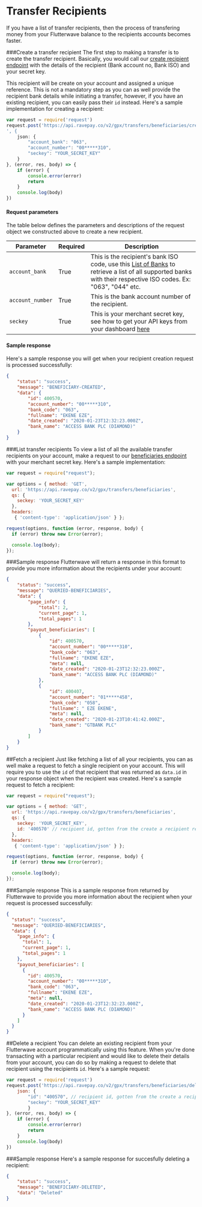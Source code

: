 # Transfer Recipients

If you have a list of transfer recipients, then the process of transfering money from your Flutterwave balance to the recipients accounts becomes faster. 

###Create a transfer recipient 
The first step to making a transfer is to create the transfer recipient. Basically, you would call our [create recipient endpoint](https://developer.flutterwave.com/reference#create-a-transfer-recipient) with the details of the recipient (Bank account no, Bank ISO) and your secret key. 

This recipient will be create on your account and assigned a unique reference. This is not a mandatory step as you can as well provide the recipient bank details while initiating a transfer, however, if you have an existing recipient, you can easily pass their `id` instead. 
Here's a sample implementation for creating a recipient:

```javascript
var request = require('request')
request.post('https://api.ravepay.co/v2/gpx/transfers/beneficiaries/create
', {
    json: {
        "account_bank": "063",
        "account_number": "00*****310",
        "seckey": "YOUR_SECRET_KEY"
	}
}, (error, res, body) => {
    if (error) {
        console.error(error)
        return
    }
    console.log(body)
})
``` 
#### Request parameters
The table below defines the parameters and descriptions of the request object we constructed above to create a new recipient. 

| Parameter 	| Required 	| Description 	|
|-----------------	|----------	|---------------------------------------------------------------------------------------------------------------------------------------------------------------------------------------------------------------------------------------------------	|
| `account_bank` 	| True 	| This is the recipient's bank ISO code, use this [List of Banks](https://developer.flutterwave.com/reference#list-of-banks) to retrieve a list of all supported banks with their respective ISO codes. Ex: "063", "044" etc. 	|
| `account_number` 	| True 	| This is the bank account number of the recipient. 	|
| `seckey` 	| True 	| This is your merchant secret key, see how to get your API keys from your dashboard [here](https://developer.flutterwave.com/reference#api-keys-1) | 


#### Sample response
Here's a sample response you will get when your recipient creation request is processed successfully: 

```json
{
    "status": "success",
    "message": "BENEFICIARY-CREATED",
    "data": {
        "id": 400570,
        "account_number": "00*****310",
        "bank_code": "063",
        "fullname": "EKENE EZE",
        "date_created": "2020-01-23T12:32:23.000Z",
        "bank_name": "ACCESS BANK PLC (DIAMOND)"
    }
}
```

###List transfer recipients
To view a list of all the available transfer recipients on your account, make a request to our [beneficiaries endpoint](https://developer.flutterwave.com/reference#fetch-recipients) with your merchant secret key. Here's a sample implementation:

```javascript
var request = require("request");

var options = { method: 'GET',
  url: 'https://api.ravepay.co/v2/gpx/transfers/beneficiaries',
  qs: { 
  	seckey: 'YOUR_SECRET_KEY' 
  },
  headers:
   { 'content-type': 'application/json' } };

request(options, function (error, response, body) {
  if (error) throw new Error(error);

  console.log(body);
});
```

###Sample response
Flutterwave will return a response in this format to provide you more information about the recipients under your account:

```json
{
    "status": "success",
    "message": "QUERIED-BENEFICIARIES",
    "data": {
        "page_info": {
            "total": 2,
            "current_page": 1,
            "total_pages": 1
        },
        "payout_beneficiaries": [
            {
                "id": 400570,
                "account_number": "00*****310",
                "bank_code": "063",
                "fullname": "EKENE EZE",
                "meta": null,
                "date_created": "2020-01-23T12:32:23.000Z",
                "bank_name": "ACCESS BANK PLC (DIAMOND)"
            },
            {
                "id": 400407,
                "account_number": "01*****458",
                "bank_code": "058",
                "fullname": " EZE EKENE",
                "meta": null,
                "date_created": "2020-01-23T10:41:42.000Z",
                "bank_name": "GTBANK PLC"
            }
        ]
    }
}

```
##Fetch a recipient
Just like fetching a list of all your recipients, you can as well make a request to fetch a single recipient on your account. This will require you to use the `id` of that recipient that was returned as `data.id` in your response object when the recipient was created. Here's a sample request to fetch a recipient:

```javascript
var request = require("request");

var options = { method: 'GET',
  url: 'https://api.ravepay.co/v2/gpx/transfers/beneficiaries',
  qs: { 
  	seckey: 'YOUR_SECRET_KEY',
  	id: '400570' // recipient id, gotten from the create a recipient response
  },
  headers:
   { 'content-type': 'application/json' } };

request(options, function (error, response, body) {
  if (error) throw new Error(error);

  console.log(body);
});
```

###Sample response
This is a sample response from returned by Flutterwave to provide you more information about the recipient when your request is processed successfully:

```json
{
  "status": "success",
  "message": "QUERIED-BENEFICIARIES",
  "data": {
    "page_info": {
      "total": 1,
      "current_page": 1,
      "total_pages": 1
    },
    "payout_beneficiaries": [
      {
        "id": 400570,
        "account_number": "00*****310",
        "bank_code": "063",
        "fullname": "EKENE EZE",
        "meta": null,
        "date_created": "2020-01-23T12:32:23.000Z",
        "bank_name": "ACCESS BANK PLC (DIAMOND)"
      }
    ]
  }
}
```

##Delete a recipient
You can delete an existing recipient from your Flutterwave account programmatically using this feature. When you're done transacting with a particular recipient and would like to delete their details from your account, you can do so by making a request to delete that recipient using the recipients `id`. Here's a sample request:

```javascript
var request = require('request')
request.post('https://api.ravepay.co/v2/gpx/transfers/beneficiaries/delete', {
    json: {
        "id": "400570", // recipient id, gotten from the create a recipient response
        "seckey": "YOUR_SECRET_KEY"
		}
}, (error, res, body) => {
    if (error) {
        console.error(error)
        return
    }
    console.log(body)
})
``` 

###Sample response
Here's a sample response for succesfully deleting a recipient:

```json
{
    "status": "success",
    "message": "BENEFICIARY-DELETED",
    "data": "Deleted"
}
```